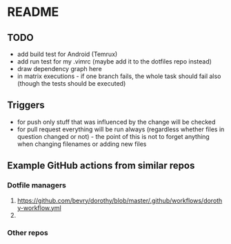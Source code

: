 # README

## TODO

- add build test for Android (Temrux)
- add run test for my .vimrc (maybe add it to the dotfiles repo instead)
- draw dependency graph here
- in matrix executions - if one branch fails, the whole task should fail also (though the tests should be executed)

## Triggers

- for push only stuff that was influenced by the change will be checked
- for pull request everything will be run always (regardless whether files in question changed or not) - the point of this is not to forget anything when changing filenames or adding new files

## Example GitHub actions from similar repos

### Dotfile managers

1. <https://github.com/bevry/dorothy/blob/master/.github/workflows/dorothy-workflow.yml>
2. 

### Other repos
